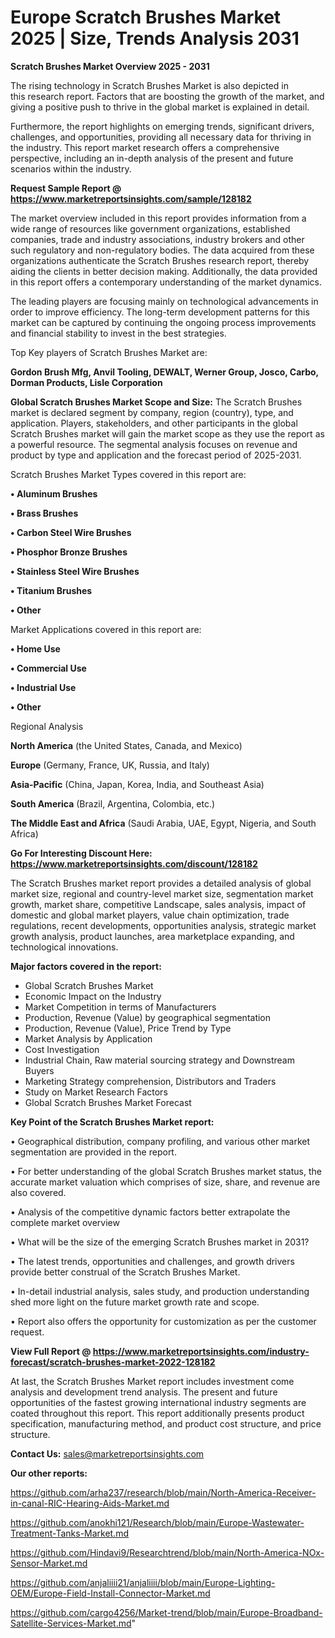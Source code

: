  # Europe Scratch Brushes Market 2025 | Size, Trends Analysis 2031

<Strong> Scratch Brushes Market Overview 2025 - 2031</strong>

The rising technology in Scratch Brushes Market is also depicted in this research report. Factors that are boosting the growth of the market, and giving a positive push to thrive in the global market is explained in detail.

Furthermore, the report highlights on emerging trends, significant drivers, challenges, and opportunities, providing all necessary data for thriving in the industry. This report market research offers a comprehensive perspective, including an in-depth analysis of the present and future scenarios within the industry.

<strong>Request Sample Report @ <a href=https://www.marketreportsinsights.com/sample/128182>https://www.marketreportsinsights.com/sample/128182</a></strong>

The market overview included in this report provides information from a wide range of resources like government organizations, established companies, trade and industry associations, industry brokers and other such regulatory and non-regulatory bodies. The data acquired from these organizations authenticate the Scratch Brushes research report, thereby aiding the clients in better decision making. Additionally, the data provided in this report offers a contemporary understanding of the market dynamics.

The leading players are focusing mainly on technological advancements in order to improve efficiency. The long-term development patterns for this market can be captured by continuing the ongoing process improvements and financial stability to invest in the best strategies.

Top Key players of Scratch Brushes Market are:

<strong>Gordon Brush Mfg, Anvil Tooling, DEWALT, Werner Group, Josco, Carbo, Dorman Products, Lisle Corporation</strong>

<strong><b>Global Scratch Brushes Market Scope and Size:</b></strong>
The Scratch Brushes market is declared segment by company, region (country), type, and application. Players, stakeholders, and other participants in the global Scratch Brushes market will gain the market scope as they use the report as a powerful resource. The segmental analysis focuses on revenue and product by type and application and the forecast period of 2025-2031.

Scratch Brushes Market Types covered in this report are:

<strong>• Aluminum Brushes

• Brass Brushes

• Carbon Steel Wire Brushes

• Phosphor Bronze Brushes

• Stainless Steel Wire Brushes

• Titanium Brushes

• Other</strong>

Market Applications covered in this report are:

<strong>• Home Use

• Commercial Use

• Industrial Use

• Other</strong> 

Regional Analysis

<strong>North America</strong> (the United States, Canada, and Mexico)

<strong>Europe</strong> (Germany, France, UK, Russia, and Italy)

<strong>Asia-Pacific</strong> (China, Japan, Korea, India, and Southeast Asia)

<strong>South America</strong> (Brazil, Argentina, Colombia, etc.)

<strong>The Middle East and Africa</strong> (Saudi Arabia, UAE, Egypt, Nigeria, and South Africa)

<strong>Go For Interesting Discount Here: <a href=https://www.marketreportsinsights.com/discount/128182>https://www.marketreportsinsights.com/discount/128182</a></strong>

The Scratch Brushes market report provides a detailed analysis of global market size, regional and country-level market size, segmentation market growth, market share, competitive Landscape, sales analysis, impact of domestic and global market players, value chain optimization, trade regulations, recent developments, opportunities analysis, strategic market growth analysis, product launches, area marketplace expanding, and technological innovations.

<strong><b>Major factors covered in the report:</b></strong>
<ul>
  <li>Global Scratch Brushes Market </li>
  <li>Economic Impact on the Industry</li>
  <li>Market Competition in terms of Manufacturers</li>
  <li>Production, Revenue (Value) by geographical segmentation</li>
  <li>Production, Revenue (Value), Price Trend by Type</li>
  <li>Market Analysis by Application</li>
  <li>Cost Investigation</li>
  <li>Industrial Chain, Raw material sourcing strategy and Downstream Buyers</li>
  <li>Marketing Strategy comprehension, Distributors and Traders</li>
  <li>Study on Market Research Factors</li>
  <li>Global Scratch Brushes Market Forecast</li>
</ul>

<strong><b>Key Point of the Scratch Brushes Market report:</b></strong>

• Geographical distribution, company profiling, and various other market segmentation are provided in the report.

• For better understanding of the global Scratch Brushes market status, the accurate market valuation which comprises of size, share, and revenue are also covered.

• Analysis of the competitive dynamic factors better extrapolate the complete market overview

• What will be the size of the emerging Scratch Brushes market in 2031?

• The latest trends, opportunities and challenges, and growth drivers provide better construal of the Scratch Brushes Market.

• In-detail industrial analysis, sales study, and production understanding shed more light on the future market growth rate and scope.

• Report also offers the opportunity for customization as per the customer request.

<strong><b>View Full Report @ <a href=https://www.marketreportsinsights.com/industry-forecast/scratch-brushes-market-2022-128182>https://www.marketreportsinsights.com/industry-forecast/scratch-brushes-market-2022-128182</a></b></strong>


At last, the Scratch Brushes Market report includes investment come analysis and development trend analysis. The present and future opportunities of the fastest growing international industry segments are coated throughout this report. This report additionally presents product specification, manufacturing method, and product cost structure, and price structure.

<strong>Contact Us:</strong>
sales@marketreportsinsights.com

<strong>Our other reports:</strong>

<a href=https://github.com/arha237/research/blob/main/North-America-Receiver-in-canal-RIC-Hearing-Aids-Market.md>https://github.com/arha237/research/blob/main/North-America-Receiver-in-canal-RIC-Hearing-Aids-Market.md</a>

<a href=https://github.com/anokhi121/Research/blob/main/Europe-Wastewater-Treatment-Tanks-Market.md>https://github.com/anokhi121/Research/blob/main/Europe-Wastewater-Treatment-Tanks-Market.md</a>

<a href=https://github.com/Hindavi9/Researchtrend/blob/main/North-America-NOx-Sensor-Market.md>https://github.com/Hindavi9/Researchtrend/blob/main/North-America-NOx-Sensor-Market.md</a>

<a href=https://github.com/anjaliiii21/anjaliiii/blob/main/Europe-Lighting-OEM/Europe-Field-Install-Connector-Market.md>https://github.com/anjaliiii21/anjaliiii/blob/main/Europe-Lighting-OEM/Europe-Field-Install-Connector-Market.md</a>

<a href=https://github.com/cargo4256/Market-trend/blob/main/Europe-Broadband-Satellite-Services-Market.md>https://github.com/cargo4256/Market-trend/blob/main/Europe-Broadband-Satellite-Services-Market.md</a>"
